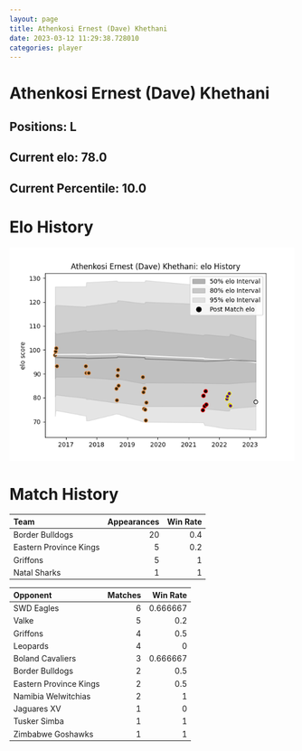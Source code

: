 ```yaml
---  
layout: page  
title: Athenkosi Ernest (Dave) Khethani  
date: 2023-03-12 11:29:38.728010  
categories: player  
---
```

# Athenkosi Ernest (Dave) Khethani

## Positions: L

## Current elo: 78.0

## Current Percentile: 10.0

# Elo History


![elo history](history_AthenkosiErnest(Dave)Khethani.png)
# Match History


| Team                   |   Appearances |   Win Rate |
|:-----------------------|--------------:|-----------:|
| Border Bulldogs        |            20 |        0.4 |
| Eastern Province Kings |             5 |        0.2 |
| Griffons               |             5 |        1   |
| Natal Sharks           |             1 |        1   |

| Opponent               |   Matches |   Win Rate |
|:-----------------------|----------:|-----------:|
| SWD Eagles             |         6 |   0.666667 |
| Valke                  |         5 |   0.2      |
| Griffons               |         4 |   0.5      |
| Leopards               |         4 |   0        |
| Boland Cavaliers       |         3 |   0.666667 |
| Border Bulldogs        |         2 |   0.5      |
| Eastern Province Kings |         2 |   0.5      |
| Namibia Welwitchias    |         2 |   1        |
| Jaguares XV            |         1 |   0        |
| Tusker Simba           |         1 |   1        |
| Zimbabwe Goshawks      |         1 |   1        |